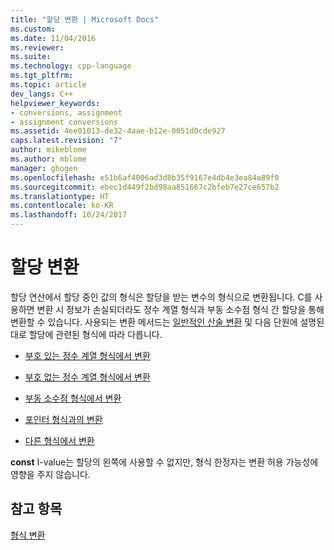 ```yaml
---
title: "할당 변환 | Microsoft Docs"
ms.custom: 
ms.date: 11/04/2016
ms.reviewer: 
ms.suite: 
ms.technology: cpp-language
ms.tgt_pltfrm: 
ms.topic: article
dev_langs: C++
helpviewer_keywords:
- conversions, assignment
- assignment conversions
ms.assetid: 4ee01013-de32-4aae-b12e-0051d0cde927
caps.latest.revision: "7"
author: mikeblome
ms.author: mblome
manager: ghogen
ms.openlocfilehash: e51b6af4006ad3d8b35f9167e4db4e3ea84a89f0
ms.sourcegitcommit: ebec1d449f2bd98aa851667c2bfeb7e27ce657b2
ms.translationtype: HT
ms.contentlocale: ko-KR
ms.lasthandoff: 10/24/2017
---
```

# <a name="assignment-conversions"></a>할당 변환
할당 연산에서 할당 중인 값의 형식은 할당을 받는 변수의 형식으로 변환됩니다. C를 사용하면 변환 시 정보가 손실되더라도 정수 계열 형식과 부동 소수점 형식 간 할당을 통해 변환할 수 있습니다. 사용되는 변환 메서드는 [일반적인 산술 변환](../c-language/usual-arithmetic-conversions.md) 및 다음 단원에 설명된 대로 할당에 관련된 형식에 따라 다릅니다.  
  
-   [부호 있는 정수 계열 형식에서 변환](../c-language/conversions-from-signed-integral-types.md)  
  
-   [부호 없는 정수 계열 형식에서 변환](../c-language/conversions-from-unsigned-integral-types.md)  
  
-   [부동 소수점 형식에서 변환](../c-language/conversions-from-floating-point-types.md)  
  
-   [포인터 형식과의 변환](../c-language/conversions-to-and-from-pointer-types.md)  
  
-   [다른 형식에서 변환](../c-language/conversions-from-other-types.md)  
  
 **const** I-value는 할당의 왼쪽에 사용할 수 없지만, 형식 한정자는 변환 허용 가능성에 영향을 주지 않습니다.  
  
## <a name="see-also"></a>참고 항목  
 [형식 변환](../c-language/type-conversions-c.md)